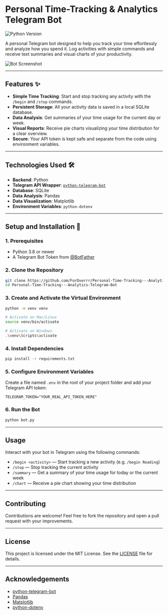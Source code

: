 # Personal Time-Tracking & Analytics Telegram Bot

![Python Version](https://img.shields.io/badge/python-3.8+-blue.svg)

A personal Telegram bot designed to help you track your time effortlessly and analyze how you spend it. Log activities with simple commands and receive text summaries and visual charts of your productivity.

![Bot Screenshot](https://i.imgur.com/example.png)

---

## Features ✨

- **Simple Time Tracking**: Start and stop tracking any activity with the `/begin` and `/stop` commands.
- **Persistent Storage**: All your activity data is saved in a local SQLite database.
- **Data Analysis**: Get summaries of your time usage for the current day or week.
- **Visual Reports**: Receive pie charts visualizing your time distribution for a clear overview.
- **Secure**: Your API token is kept safe and separate from the code using environment variables.

---

## Technologies Used 🛠️

- **Backend**: Python
- **Telegram API Wrapper**: [`python-telegram-bot`](https://github.com/python-telegram-bot/python-telegram-bot)
- **Database**: SQLite
- **Data Analysis**: Pandas
- **Data Visualization**: Matplotlib
- **Environment Variables**: `python-dotenv`

---

## Setup and Installation 🚀

### 1. Prerequisites

- Python 3.8 or newer
- A Telegram Bot Token from [@BotFather](https://t.me/BotFather)

### 2. Clone the Repository

```bash
git clone https://github.com/ForOverrr/Personal-Time-Tracking---Analytics-Telegram-Bot.git
cd Personal-Time-Tracking---Analytics-Telegram-Bot
```

### 3. Create and Activate the Virtual Environment

```bash
python -m venv venv

# Activate on Mac/Linux
source venv/bin/activate

# Activate on Windows
.\venv\Scripts\activate
```

### 4. Install Dependencies

```bash
pip install -r requirements.txt
```

### 5. Configure Environment Variables

Create a file named `.env` in the root of your project folder and add your Telegram API token:

```env
TELEGRAM_TOKEN="YOUR_REAL_API_TOKEN_HERE"
```

### 6. Run the Bot

```bash
python bot.py
```

---

## Usage

Interact with your bot in Telegram using the following commands:

- `/begin <activity>` — Start tracking a new activity (e.g. `/begin Reading`)
- `/stop` — Stop tracking the current activity
- `/summary` — Get a summary of your time usage for today or the current week
- `/chart` — Receive a pie chart showing your time distribution

---

## Contributing

Contributions are welcome! Feel free to fork the repository and open a pull request with your improvements.

---

## License

This project is licensed under the MIT License. See the [LICENSE](LICENSE) file for details.

---

## Acknowledgements

- [python-telegram-bot](https://github.com/python-telegram-bot/python-telegram-bot)
- [Pandas](https://pandas.pydata.org/)
- [Matplotlib](https://matplotlib.org/)
- [python-dotenv](https://github.com/theskumar/python-dotenv)
